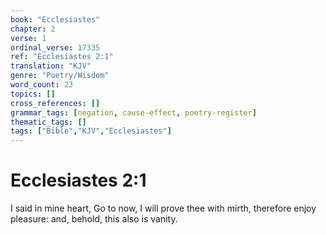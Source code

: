 ```yaml
---
book: "Ecclesiastes"
chapter: 2
verse: 1
ordinal_verse: 17335
ref: "Ecclesiastes 2:1"
translation: "KJV"
genre: "Poetry/Wisdom"
word_count: 23
topics: []
cross_references: []
grammar_tags: [negation, cause-effect, poetry-register]
thematic_tags: []
tags: ["Bible","KJV","Ecclesiastes"]
---
```


# Ecclesiastes 2:1

I said in mine heart, Go to now, I will prove thee with mirth, therefore enjoy pleasure: and, behold, this also is vanity.
